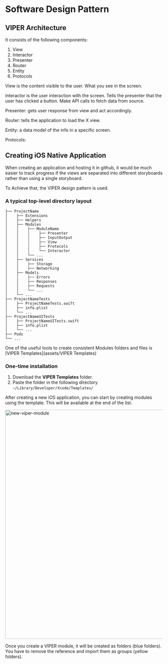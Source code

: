 # Software Design Pattern

## VIPER Architecture

It consists of the following components:

1. View
1. Interactor
1. Presenter
1. Router
1. Entity
1. Protocols

View is the content visible to the user. What you see in the screen.

Interactor is the user interaction with the screen. Tells the presenter that the user has clicked a button. Make API calls to fetch data from source.

Presenter: gets user response from view and act accordingly.

Router: tells the application to load the X view.

Entity: a data model of the info in a specific screen.

Protocols:

## Creating iOS Native Application

When creating an application and hosting it in github, it would be much easier to track progress if the views are separated into different storyboards rather than using a single storyboard.

To Achieve that, the VIPER design pattern is used.

### A typical top-level directory layout

    ├── ProjectName
    │    ├── Extensions
    │    ├── Helpers
    │    ├── Modules
    │    │    ├── ModuleName
    │    │    │    ├── Presenter
    │    │    │    ├── InputOutput
    │    │    │    ├── View
    │    │    │    ├── Protocols
    │    │    │    └── Interactor
    │    │    └── ...
    │    ├── Services
    │    │    ├── Storage
    │    │    ├── Networking
    │    ├── Models
    │    │    ├── Errors
    │    │    ├── Responses
    │    │    ├── Requests
    │    │    └── ...
    │    └── ...
    ├── ProjectNameTests
    │    ├── ProjectNameTests.swift
    │    ├── info.plist
    │    └── ...
    ├── ProjectNameUITests
    │    ├── ProjectNameUITests.swift
    │    ├── info.plist
    │    └── ...
    ├── Pods
    └── ...

One of the useful tools to create consistent Modules folders and files is [VIPER Templates](assets/VIPER Templates)

### One-time installation

1. Download the **VIPER Templates** folder.
1. Paste the folder in the following directory
   `~/Library/Developer/Xcode/Templates/`

After creating a new iOS application, you can start by creating modules using the template. This will be available at the end of the list.

<img width="731" alt="new-viper-module" src="https://user-images.githubusercontent.com/61970868/118623640-7f82d900-b7d9-11eb-947c-aed863842af2.png">

Once you create a VIPER module, it will be created as folders (blue folders). You have to remove the reference and import them as groups (yellow folders).
